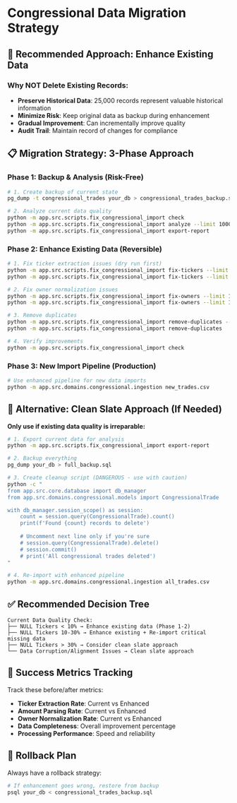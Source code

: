 # Congressional Data Migration Strategy

## 🎯 **Recommended Approach: Enhance Existing Data**

### **Why NOT Delete Existing Records:**
- **Preserve Historical Data**: 25,000 records represent valuable historical information
- **Minimize Risk**: Keep original data as backup during enhancement
- **Gradual Improvement**: Can incrementally improve quality
- **Audit Trail**: Maintain record of changes for compliance

## 📋 **Migration Strategy: 3-Phase Approach**

### **Phase 1: Backup & Analysis (Risk-Free)**
```bash
# 1. Create backup of current state
pg_dump -t congressional_trades your_db > congressional_trades_backup.sql

# 2. Analyze current data quality
python -m app.src.scripts.fix_congressional_import check
python -m app.src.scripts.fix_congressional_import analyze --limit 1000
python -m app.src.scripts.fix_congressional_import export-report
```

### **Phase 2: Enhance Existing Data (Reversible)**
```bash
# 1. Fix ticker extraction issues (dry run first)
python -m app.src.scripts.fix_congressional_import fix-tickers --limit 1000 --dry-run
python -m app.src.scripts.fix_congressional_import fix-tickers --limit 1000

# 2. Fix owner normalization issues  
python -m app.src.scripts.fix_congressional_import fix-owners --limit 1000 --dry-run
python -m app.src.scripts.fix_congressional_import fix-owners --limit 1000

# 3. Remove duplicates
python -m app.src.scripts.fix_congressional_import remove-duplicates --dry-run
python -m app.src.scripts.fix_congressional_import remove-duplicates

# 4. Verify improvements
python -m app.src.scripts.fix_congressional_import check
```

### **Phase 3: New Import Pipeline (Production)**
```bash
# Use enhanced pipeline for new data imports
python -m app.src.domains.congressional.ingestion new_trades.csv
```

## 🔄 **Alternative: Clean Slate Approach (If Needed)**

**Only use if existing data quality is irreparable:**

```bash
# 1. Export current data for analysis
python -m app.src.scripts.fix_congressional_import export-report

# 2. Backup everything
pg_dump your_db > full_backup.sql

# 3. Create cleanup script (DANGEROUS - use with caution)
python -c "
from app.src.core.database import db_manager
from app.src.domains.congressional.models import CongressionalTrade

with db_manager.session_scope() as session:
    count = session.query(CongressionalTrade).count()
    print(f'Found {count} records to delete')
    
    # Uncomment next line only if you're sure
    # session.query(CongressionalTrade).delete()
    # session.commit()
    # print('All congressional trades deleted')
"

# 4. Re-import with enhanced pipeline
python -m app.src.domains.congressional.ingestion all_trades.csv
```

## ✅ **Recommended Decision Tree**

```
Current Data Quality Check:
├── NULL Tickers < 10% → Enhance existing data (Phase 1-2)
├── NULL Tickers 10-30% → Enhance existing + Re-import critical missing data  
├── NULL Tickers > 30% → Consider clean slate approach
└── Data Corruption/Alignment Issues → Clean slate approach
```

## 🎯 **Success Metrics Tracking**

Track these before/after metrics:
- **Ticker Extraction Rate**: Current vs Enhanced
- **Amount Parsing Rate**: Current vs Enhanced  
- **Owner Normalization Rate**: Current vs Enhanced
- **Data Completeness**: Overall improvement percentage
- **Processing Performance**: Speed and reliability

## 🔧 **Rollback Plan**

Always have a rollback strategy:
```bash
# If enhancement goes wrong, restore from backup
psql your_db < congressional_trades_backup.sql
```